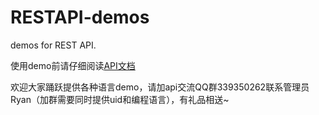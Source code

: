 # RESTAPI-demos
demos for REST API.

使用demo前请仔细阅读[API文档](https://github.com/huobiapi/API_Docs/wiki)

欢迎大家踊跃提供各种语言demo，请加api交流QQ群339350262联系管理员Ryan（加群需要同时提供uid和编程语言），有礼品相送~
